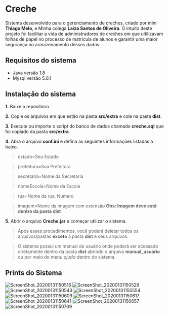 # Creche

Sistema desenvolvido para o gerenciamento de creches, criado por mim **Thiago Melo**, e Minha colega **Laiza Santos de Oliveira**. O intuito deste projeto foi facilitar a vida de administradores de creches em que ultilizavam folhas de papel no processo de matricula de alunos e garantir uma maior segurança no armazenamento desses dados.

## Requisitos do sistema

- Java versão 1.8
- Mysql versão 5.0.1

## Instalação do sistema


**1.** Baixe o repositório


**2.** Copie os arquivos em que estão na pasta **src/extra** e cole na pasta **dist**.


**3.** Execute ou importe o script do banco de dados chamado **creche.sql** que foi copiado da pasta **src/extra**


**4.** Abra o arquivo **conf.ini** e defina as seguintes informações listadas a baixo.
  > estado=Seu Estado

  > prefeitura=Sua Prefeitura
    
  > secretaria=Nome da Secretaria
    
  > nomeEscola=Nome da Escola
    
  > rua=Nome da rua, Numero
    
  > imagem=Nome da imagem com extensão **Obs: Imagem deve está dentro da pasta dist**
    
    
  **5.** Abrir o arquivo **Creche.jar** e começar utilizar o sistema.
  
  
  > Após esses procedimentos, você poderá deletar todos os arquivos/pastas **exceto** a pasta **dist** e seus arquivos.
  
  
  > O sistema possui um manual de usuário onde poderá ser acessado diretamente dentro da pasta **dist** abrindo o arquivo **manual_usuario** ou por meio do menu *ajuda* dentro do sistema.
  
  
  ## Prints do Sistema


![ScreenShot_20200131150516](https://user-images.githubusercontent.com/39318948/73563228-9b733780-443b-11ea-832a-58bb744c029a.png)
![ScreenShot_20200131150529](https://user-images.githubusercontent.com/39318948/73563229-9b733780-443b-11ea-95fc-4df78eac79f0.png)
![ScreenShot_20200131150543](https://user-images.githubusercontent.com/39318948/73563230-9c0bce00-443b-11ea-827a-b87c5a13ab0e.png)
![ScreenShot_20200131150554](https://user-images.githubusercontent.com/39318948/73563231-9c0bce00-443b-11ea-95c4-57e5d2af185d.png)
![ScreenShot_20200131150609](https://user-images.githubusercontent.com/39318948/73563234-9c0bce00-443b-11ea-88d6-7c2d2367219e.png)
![ScreenShot_20200131150617](https://user-images.githubusercontent.com/39318948/73563223-9910dd80-443b-11ea-94ec-d1b4aca14ffa.png)
![ScreenShot_20200131150641](https://user-images.githubusercontent.com/39318948/73563224-9a420a80-443b-11ea-80fa-c56f059e0a13.png)
![ScreenShot_20200131150657](https://user-images.githubusercontent.com/39318948/73563225-9adaa100-443b-11ea-9790-f6dc58bca00a.png)
![ScreenShot_20200131150709](https://user-images.githubusercontent.com/39318948/73563227-9b733780-443b-11ea-8ae4-6838fca5f575.png)



